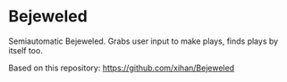 # Bejeweled
Semiautomatic Bejeweled. Grabs user input to make plays, finds plays by itself too.

Based on this repository: https://github.com/xihan/Bejeweled
